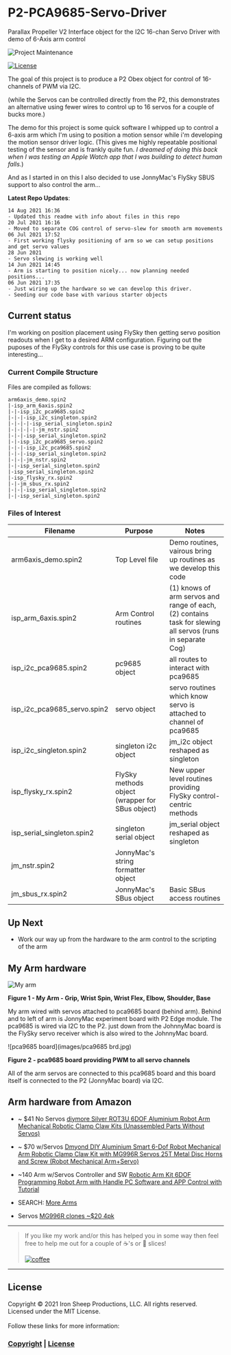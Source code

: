 # P2-PCA9685-Servo-Driver

Parallax Propeller V2 Interface object for the I2C 16-chan Servo Driver with demo of 6-Axis arm control

![Project Maintenance][maintenance-shield]

[![License][license-shield]](LICENSE) 

The goal of this project is to produce a P2 Obex object for control of 16-channels of PWM via I2C.

(while the Servos can be controlled directly from the P2, this demonstrates an alternative using fewer wires to control up to 16 servos for a couple of bucks more.)

The demo for this project is some quick software I whipped up to control a 6-axis arm which I'm using to position a motion sensor while i'm developing the motion sensor driver logic.  (This gives me highly repeatable positional testing of the sensor and is frankly quite fun.  *I dreamed of doing this back when I was testing an Apple Watch app that I was building to detect human falls.*)

And as I started in on this I also decided to use JonnyMac's FlySky SBUS support to also control the arm...


**Latest Repo Updates**:

```
14 Aug 2021 16:36
- Updated this readme with info about files in this repo
20 Jul 2021 16:16
- Moved to separate COG control of servo-slew for smooth arm movements
06 Jul 2021 17:52
- First working flysky positioning of arm so we can setup positions and get servo values
28 Jun 2021 
- Servo slewing is working well
14 Jun 2021 14:45
- Arm is starting to position nicely... now planning needed positions...
06 Jun 2021 17:35
- Just wiring up the hardware so we can develop this driver. 
- Seeding our code base with various starter objects
```

## Current status

I'm working on position placement using FlySky then getting servo position readouts when I get to a desired ARM configuration.  Figuring out the puposes of the FlySky controls for this use case is proving to be quite interesting...

### Current Compile Structure

Files are compiled as follows:

```
arm6axis_demo.spin2
|-isp_arm_6axis.spin2
|-|-isp_i2c_pca9685.spin2
|-|-|-isp_i2c_singleton.spin2
|-|-|-|-isp_serial_singleton.spin2
|-|-|-|-|-jm_nstr.spin2
|-|-|-isp_serial_singleton.spin2
|-|-isp_i2c_pca9685_servo.spin2
|-|-|-isp_i2c_pca9685.spin2
|-|-|-isp_serial_singleton.spin2
|-|-|-jm_nstr.spin2
|-|-isp_serial_singleton.spin2
|-isp_serial_singleton.spin2
|-isp_flysky_rx.spin2
|-|-jm_sbus_rx.spin2
|-|-|-isp_serial_singleton.spin2
|-|-isp_serial_singleton.spin2
```

### Files of Interest

Filename | Purpose | Notes
----- | ----- | -----
arm6axis_demo.spin2 | Top Level file | Demo routines, vairous bring up routines as we develop this code
isp\_arm_6axis.spin2 | Arm Control routines | (1) knows of arm servos and range of each, (2) contains task for slewing all servos (runs in separate Cog)
isp\_i2c_pca9685.spin2 | pc9685 object | all routes to interact with pca9685
isp\_i2c\_pca9685_servo.spin2 | servo object | servo routines which know servo is attached to channel of pca9685
isp\_i2c_singleton.spin2 | singleton i2c object | jm_i2c object reshaped as singleton
isp\_flysky_rx.spin2 | FlySky methods object (wrapper for SBus object) | New upper level routines providing FlySky control-centric methods
isp\_serial_singleton.spin2 | singleton serial object | jm_serial object reshaped as singleton
jm_nstr.spin2 | JonnyMac's string formatter object | 
jm\_sbus_rx.spin2 | JonnyMac's SBus object | Basic SBus access routines


## Up Next

- Work our way up from the hardware to the arm control to the scripting of the arm

## My Arm hardware

![My arm](images/arm-6-axis.jpg)

**Figure 1 - My Arm - Grip, Wrist Spin, Wrist Flex, Elbow, Shoulder, Base**

My arm wired with servos attached to pca9685 board (behind arm). Behind and to left of arm is JonnyMac experiment board with P2 Edge module. The pca9685 is wired via I2C to the P2. just down from the JohnnyMac board is the FlySky servo receiver which is also wired to the JohnnyMac board.

![pca9685 board](images/pca9685 brd.jpg)

**Figure 2 - pca9685 board providing PWM to all servo channels**

All of the arm servos are connected to this pca9685 board and this board itself is connected to the P2 (JonnyMac board) via I2C.

## Arm hardware from Amazon

- ~ $41 No Servos [diymore Silver ROT3U 6DOF Aluminium Robot Arm Mechanical Robotic Clamp Claw Kits (Unassembled Parts Without Servos)](https://www.amazon.com/diymore-Aluminium-Mechanical-Robotic-Arduino/dp/B01LW0LUPT)
- ~ $70 w/Servos [Dmyond DIY Aluminium Smart 6-Dof Robot Mechanical Arm Robotic Clamp Claw Kit with MG996R Servos 25T Metal Disc Horns and Screw (Robot Mechanical Arm+Servo)](https://www.amazon.com/Dmyond-Aluminium-Mechanical-MEGA2560-Learning/dp/B07XJM1P21)
- ~140 Arm w/Servos Controller and SW [Robotic Arm Kit 6DOF Programming Robot Arm with Handle PC Software and APP Control with Tutorial](https://www.amazon.com/LewanSoul-Robotic-Arduino-Software-Tutorial/dp/B074T6DPKX)

- SEARCH: [More Arms](https://www.amazon.com/s?k=6dof+servo+arm&ref=nb_sb_noss)

- Servos [MG996R clones ~$20 4pk](https://www.amazon.com/4-Pack-MG996R-Torque-Digital-Helicopter/dp/B07MFK266B)

---

> If you like my work and/or this has helped you in some way then feel free to help me out for a couple of :coffee:'s or :pizza: slices! 
> 
> [![coffee](https://www.buymeacoffee.com/assets/img/custom_images/black_img.png)](https://www.buymeacoffee.com/ironsheep)

---

## License

Copyright © 2021 Iron Sheep Productions, LLC. All rights reserved.<br />
Licensed under the MIT License. <br>
<br>
Follow these links for more information:

### [Copyright](copyright) | [License](LICENSE)



[maintenance-shield]: https://img.shields.io/badge/maintainer-stephen%40ironsheep%2ebiz-blue.svg?style=for-the-badge


[license-shield]: https://camo.githubusercontent.com/bc04f96d911ea5f6e3b00e44fc0731ea74c8e1e9/68747470733a2f2f696d672e736869656c64732e696f2f6769746875622f6c6963656e73652f69616e74726963682f746578742d646976696465722d726f772e7376673f7374796c653d666f722d7468652d6261646765
